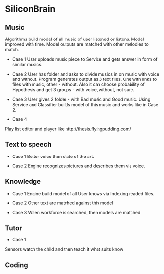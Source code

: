 SiliconBrain
===

Music
---
Algorithms build model of all music of user listened or listens. Model improved with time.
Model outputs are matched with other melodies to match.

- Case 1
User uploads music piece to Service and gets answer in form of similar musics.
- Case 2
User has folder and asks to divide musics in on music with voice and without. Program generates output as 3 text files. One with links to files with music, other - without. Also it can choose probability of Hypothesis and get 3 groups - with voice, without, not sure.
- Case 3
User gives 2 folder - with Bad music and Good music. Using Service and Classifier builds model of this music and works like in Case 2.

- Case 4

Play list editor and player like http://thesis.flyingpudding.com/

Text to speech
---

- Case 1
Better voice then state of the art.

- Case 2
Engine recognizes pictures and describes them via voice.


Knowledge
---
- Case 1
Engine build model of all User knows via Indexing readed files.

- Case 2
Other text are matched against this model

- Case 3
When workforce is searched, then models are matched

Tutor
---

- Case 1

Sensors watch the child and then teach it what suits know


Coding
----

















